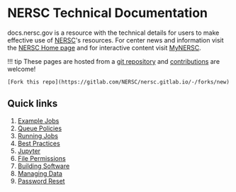 # NERSC Technical Documentation

docs.nersc.gov is a resource with the technical details for users to
make effective use of [NERSC](https://nersc.gov)'s resources. For
center news and information visit
the [NERSC Home page](https://nersc.gov) and for interactive content
visit [MyNERSC](https://my.nersc.gov).

!!! tip 
	These pages are hosted from a 
	[git repository](https://gitlab.com/NERSC/nersc.gitlab.io) and
	[contributions](https://gitlab.com/NERSC/nersc.gitlab.io/blob/master/CONTRIBUTING.md)
	are welcome!
	
	[Fork this repo](https://gitlab.com/NERSC/nersc.gitlab.io/-/forks/new)

## Quick links

 1. [Example Jobs](jobs/examples/index.md)
 1. [Queue Policies](jobs/policy.md)
 1. [Running Jobs](jobs/index.md)
 1. [Best Practices](jobs/best-practices.md)
 1. [Jupyter](connect/jupyter.md)
 1. [File Permissions](filesystems/unix-file-permissions.md)
 1. [Building Software](programming/compilers/wrappers.md)
 1. [Managing Data](data/management.md)
 1. [Password Reset](accounts/index.md#forgotten-passwords)
